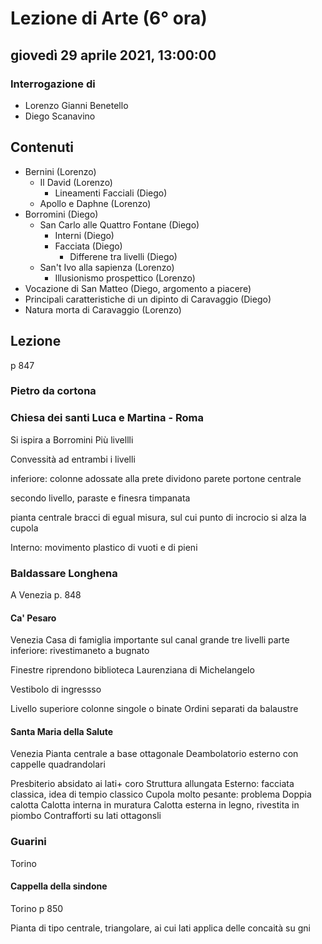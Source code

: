 # Lezione di Arte (6° ora)

## giovedì 29 aprile 2021, 13:00:00
### Interrogazione di 
* Lorenzo Gianni Benetello
* Diego Scanavino
## Contenuti
* Bernini (Lorenzo)
	* Il David (Lorenzo)
		* Lineamenti Facciali (Diego)
	* Apollo e Daphne (Lorenzo)
* Borromini (Diego)
	* San Carlo alle Quattro Fontane (Diego)
		* Interni (Diego)
		* Facciata (Diego)
			* Differene tra livelli (Diego)
	* San't Ivo alla sapienza (Lorenzo)
		* Illusionismo prospettico (Lorenzo)
* Vocazione di San Matteo (Diego, argomento a piacere)
* Principali caratteristiche di un dipinto di Caravaggio (Diego)
* Natura morta di Caravaggio (Lorenzo)
## Lezione
p 847
### Pietro da cortona

### Chiesa dei santi Luca e Martina - Roma
Si ispira a Borromini
Più livellli

Convessità ad entrambi i livelli

inferiore: colonne adossate alla prete dividono parete
portone centrale

secondo livello, paraste e finesra timpanata


pianta centrale bracci di egual misura, sul cui punto di incrocio si alza la cupola

Interno: movimento plastico di vuoti e di pieni

### Baldassare Longhena
A Venezia 
p. 848

#### Ca' Pesaro
Venezia
Casa di famiglia importante sul canal grande
tre livelli
parte inferiore: rivestimaneto a bugnato

Finestre riprendono biblioteca Laurenziana di Michelangelo

Vestibolo di ingressso

Livello superiore colonne singole o binate
Ordini separati da balaustre

#### Santa Maria della Salute
Venezia
Pianta centrale a base ottagonale
Deambolatorio esterno con cappelle quadrandolari 

Presbiterio absidato ai lati+ coro
 Struttura allungata
Esterno: facciata classica, idea di tempio classico
Cupola molto pesante: problema
Doppia calotta
Calotta interna in muratura
Calotta esterna in legno, rivestita in piombo
Contrafforti su lati ottagonsli
### Guarini
Torino
#### Cappella della sindone
Torino
p 850

Pianta di tipo centrale, triangolare, ai cui lati applica delle concaità su gni 
<!--stackedit_data:
eyJoaXN0b3J5IjpbLTQ3MTUwMzUsMTExMTUzMDI3OV19
-->